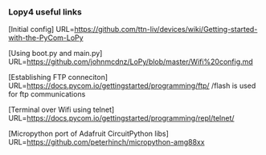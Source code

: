 ### Lopy4 useful links

[Initial config]
URL=https://github.com/ttn-liv/devices/wiki/Getting-started-with-the-PyCom-LoPy

[Using boot.py and main.py]
URL=https://github.com/johnmcdnz/LoPy/blob/master/Wifi%20config.md

[Establishing FTP conneciton]
URL=https://docs.pycom.io/gettingstarted/programming/ftp/
/flash is used for ftp communications

[Terminal over Wifi using telnet]
URL=https://docs.pycom.io/gettingstarted/programming/repl/telnet/

[Micropython port of Adafruit CircuitPython libs]
URL=https://github.com/peterhinch/micropython-amg88xx